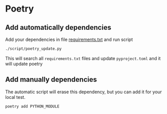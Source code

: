 # Poetry
## Add automatically dependencies
Add your dependencies in file [requirements.txt](../requirements.txt) and run script
```bash
./script/poetry_update.py
```
This will search all `requirements.txt` files and update `pyproject.toml` and it will update poetry

## Add manually dependencies
The automatic script will erase this dependency, but you can add it for your local test.
```bash
poetry add PYTHON_MODULE
```
